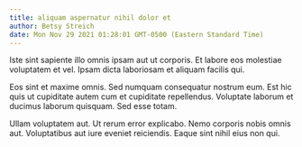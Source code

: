 ```yaml
---
title: aliquam aspernatur nihil dolor et
author: Betsy Streich
date: Mon Nov 29 2021 01:28:01 GMT-0500 (Eastern Standard Time)
---
```

Iste sint sapiente illo omnis ipsam aut ut corporis. Et labore eos molestiae voluptatem et vel. Ipsam dicta laboriosam et aliquam facilis qui.

 Eos sint et maxime omnis. Sed numquam consequatur nostrum eum. Est hic quis ut cupiditate autem cum et cupiditate repellendus. Voluptate laborum et ducimus laborum quisquam. Sed esse totam.

 Ullam voluptatem aut. Ut rerum error explicabo. Nemo corporis nobis omnis aut. Voluptatibus aut iure eveniet reiciendis. Eaque sint nihil eius non qui.